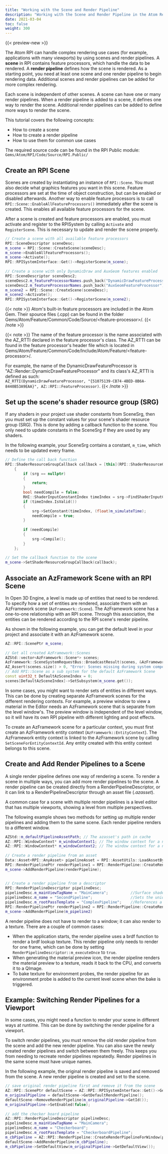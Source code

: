```yaml
---
title: "Working with the Scene and Render Pipeline"
description: "Working with the Scene and Render Pipeline in the Atom Rendering Engine"
date: 2021-03-04
toc: false
weight: 300
---
```


{{< preview-new >}}

The Atom RPI can handle complex rendering use cases (for example, applications with many viewports) by using scenes and render pipelines. A **scene** in RPI contains feature processors, which handle the data to be rendered. A **render pipeline** defines how the scene is rendered. As a starting point, you need at least one scene and one render pipeline to begin rendering data. Additional scenes and render pipelines can be added for more complex rendering. 

Each scene is independent of other scenes. A scene can have one or many render pipelines. When a render pipeline is added to a scene, it defines one way to render the scene. Additional render pipelines can be added to define more ways to render the scene. 

This tutorial covers the following concepts:
- How to create a scene
- How to create a render pipeline
- How to use them for common use cases

The required source code can be found in the RPI Public module: `Gems/Atom/RPI/Code/Source/RPI.Public/`

## Create an RPI Scene
Scenes are created by instantiating an instance of `RPI::Scene`. You must also decide what graphics features you want in this scene. Feature processors are set at the time of object construction, but can be enabled or disabled afterwards. Another way to enable feature processors is to call `RPI::Scene::EnableAllFeatureProcessors()` immediately after the scene is created. This enables all available feature processors for the scene. 

<!-- @VickyAtAZ Are any features enabled by default? Or must we always specify whether we want to enable a feature? -->

After a scene is created and feature processors are enabled, you must activate and register to the RPISystem by calling `Activate` and `RegisterScene`. This is necessary to update and render the scene properly. 

<!-- (Feature processors are made available after being registered.) 
[NOTE FOR DEVS: How are feature processors registered?] -->
```cpp
// Create a scene with all available feature processors
RPI::SceneDescriptor sceneDesc;
m_scene = RPI::Scene::CreateScene(sceneDesc);
m_scene->EnableAllFeatureProcessors();
m_scene->Activate();
RPI::RPISystemInterface::Get()->RegisterScene(m_scene);
         
// Create a scene with only DynamicDraw and AuxGeom features enabled
RPI::SceneDescriptor sceneDesc2;
sceneDesc2.m_featureProcessorNames.push_back("DynamicDrawFeatureProcessor");
sceneDesc2.m_featureProcessorNames.push_back("AuxGeomFeatureProcessor");
m_scene2 = RPI::Scene::CreateScene(sceneDesc);
m_scene2->Activate();
RPI::RPISystemInterface::Get()->RegisterScene(m_scene2);
```

{{< note >}}
 Atom's built-in feature processors are included in the Atom Gem. Their spource files (.cpp) can be found in the folder Gems/Atom/Feature/Common/Code/Source/\<feature-processor>/.
{{< /note >}}

{{< note >}}
 The name of the feature processor is the name associated with the AZ_RTTI declared in the feature processor's class. The AZ_RTTI can be found in the feature processor's header file which is located in Gems/Atom/Feature/Common/Code/Include/Atom/Feature/\<feature-processor>/.

For example, the name of the DynamicDrawFeatureProcessor is "AZ::Render::DynamicDrawFeatureProcessor" and its class's AZ_RTTI is defined as such:  
`AZ_RTTI(DynamicDrawFeatureProcessor, "{51075139-CB74-4BED-8B6A-8440B53A9EAA}", AZ::RPI::FeatureProcessor)`.
{{< /note >}} 

## Set up the scene's shader resource group (SRG)
If any shaders in your project use shader constants from SceneSrg, then you must set up the constant values for your scene's shader resource group (SRG). This is done by adding a callback function to the scene. You only need to update constants in the SceneSrg if they are used by any shaders. 

In the following example, your SceneSrg contains a constant, `m_time`, which needs to be updated every frame. 

```cpp
// Define the call back function 
RPI::ShaderResourceGroupCallback callback = [this](RPI::ShaderResourceGroup* srg)
    {
        if (srg == nullptr)
        {
            return;
        }
        bool needCompile = false;
        RHI::ShaderInputConstantIndex timeIndex = srg->FindShaderInputConstantIndex(Name{ "m_time" });
        if (timeIndex.IsValid())
        {
            srg->SetConstant(timeIndex, (float)m_simulateTime);
            needCompile = true;
        }
 
        if (needCompile)
        {
            srg->Compile();
        }
    };
 
// Set the callback function to the scene
m_scene->SetShaderResourceGroupCallback(callback);
```

<!-- For more information on SceneSRGs, see  -->

## Associate an AzFramework Scene with an RPI Scene 
In Open 3D Engine, a level is made up of entities that need to be rendered. To specify how a set of entities are rendered, associate them with an AzFramework scene (`AzFramework::Scene`). The AzFramework scene has a one-to-one relationship with an RPI scene. Through this association, the entities can be rendered according to the RPI scene's render pipeline. 

As shown in the following example, you can get the default level in your project and associate it with an AzFramework scene. 
```cpp
AZ::RPI::ScenePtr m_scene;
 
// Get all created AzFramework::Scenes
AZStd::vector<AzFramework::Scene*> scenes;
AzFramework::SceneSystemRequestBus::BroadcastResult(scenes, &AzFramework::SceneSystemRequests::GetAllScenes);
AZ_Assert(scenes.size() > 0, "Error: Scenes missing during system component initialization"); // This should never happen unless scene creation has changed.
// Add RPI::Scene as a sub system for the default AzFramework Scene
const uint32_t DefaultAzSceneIndex = 0;
scenes[DefaultAzSceneIndex]->SetSubsystem(m_scene.get());
```

In some cases, you might want to render sets of entities in different ways. This can be done by creating separate AzFramework scenes for the different rendering contexts. For example, a preview window to view a material in the Editor needs an AzFramework scene that is separate from the level window's. The preview window is independent of the level window, so it will have its own RPI pipeline with different lighting and post effects. 

To create an AzFramework scene for a particular context, you must first create an AzFramework entity context (`AzFramework::EntityContext`). The AzFramework entity context is linked to the AzFramework scene by calling `SetSceneForEntityContextId`. Any entity created with this entity context belongs to this scene. 

## Create and Add Render Pipelines to a Scene
A single render pipeline defines one way of rendering a scene. To render a scene in multiple ways, you can add more render pipelines to the scene. A render pipeline can be created directly from a RenderPipelineDescriptor, or it can link to a RenderPipelineDescriptor through an asset file (*.azasset*).

A common case for a scene with multiple render pipelines is a level editor that has multiple viewports, showing a level from multiple perspectives. 

The following example shows two methods for setting up multiple render pipelines and adding them to the same scene. Each render pipeline renders to a different window. 

```cpp
AZStd::m_defaultPipelineAssetPath; // The azasset's path in cache
AZ::RPI::WindowContext* m_windowContext1; // The window context for a native window 1
AZ::RPI::WindowContext* m_windowContext2; // The window context for a native window 2
 
// Create a render pipeline from an asset
Data::Asset<RPI::AnyAsset> pipelineAsset = RPI::AssetUtils::LoadAssetByProductPath<RPI::AnyAsset>(m_defaultPipelineAssetPath.c_str(), RPI::AssetUtils::TraceLevel::Error);
RPI::RenderPipelinePtr renderPipeline1 = RPI::RenderPipeline::CreateRenderPipelineForWindow(pipelineAsset, *m_windowContext1);
m_scene->AddRenderPipeline(renderPipeline);
 
 
// Create a render pipeline from a descriptor
RPI::RenderPipelineDescriptor pipelineDesc;
pipelineDesc.m_mainViewTagName = "MainCamera";          //Surface shaders render to the "MainCamera" tag
pipelineDesc.m_name = "SecondPipeline";                 //Sets the unique name for this pipeline
pipelineDesc.m_rootPassTemplate = "ComplexPipeline";    //References a template in %Project%\Passes\PassTemplates.azasset
RPI::RenderPipelinePtr renderPipeline2 = RPI::RenderPipeline::CreateRenderPipelineForWindow(pipelineDesc, *m_windowContext2);
m_scene->AddRenderPipeline(m_pipeline2)
```

A render pipeline does not have to render to a window; it can also render to a texture. There are a couple of common cases:
- When the application starts, the render pipeline uses a brdf function to render a brdf lookup texture. This render pipeline only needs to render for one frame, which can be done by setting `RenderPipelineDescriptor::m_executeOnce` to `true`.
- When generating the material preview icon, the render pipeline renders the material preview to a texture, reads it back to the CPU, and converts it to a QImage. 
- To bake texture for environment probes, the render pipeline for an environment probe is added to the current level scene when the bake is triggered.

## Example: Switching Render Pipelines for a Viewport
In some cases, you might need a function to render your scene in different ways at runtime. This can be done by switching the render pipeline for a viewport. 

To switch render pipelines, you must remove the old render pipeline from the scene and add the new render pipeline. You can also save the newly created render pipelines and switch between them freely. This keeps you from needing to recreate render pipelines repeatedly. Render pipelines in the same scene must have unique names. 

In the following example, the original render pipeline is saved and removed from the scene. A new render pipeline is created and set to the scene. 

```cpp
// save original render pipeline first and remove it from the scene
AZ::RPI::ScenePtr defaultScene = AZ::RPI::RPISystemInterface::Get()->GetDefaultScene();
m_originalPipeline = defaultScene->GetDefaultRenderPipeline();
defaultScene->RemoveRenderPipeline(m_originalPipeline->GetId());
m_originalPipeline->SetEnabled(false);
 
// add the checker board pipeline
AZ::RPI::RenderPipelineDescriptor pipelineDesc;
pipelineDesc.m_mainViewTagName = "MainCamera";
pipelineDesc.m_name = "Checkerboard";
pipelineDesc.m_rootPassTemplate = "CheckerboardPipeline";
m_cbPipeline = AZ::RPI::RenderPipeline::CreateRenderPipelineForWindow(pipelineDesc, *m_windowContext);
defaultScene->AddRenderPipeline(m_cbPipeline);
m_cbPipeline->SetDefaultView(m_originalPipeline->GetDefaultView());
```
